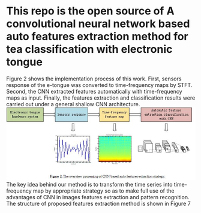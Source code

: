 # This repo is the open source of A convolutional neural network based auto features extraction method for tea classification with electronic tongue
Figure 2 shows the implementation process of this work. First, sensors response of the e-tongue was converted to time-frequency maps by STFT. Second, the CNN extracted features automatically with time-frequency maps as input. Finally, the features extraction and classification results were carried out under a general shallow CNN architecture.
![image](https://github.com/Shunzhange/auto-feature-extraction-method-for-e-tongue/blob/master/figure/overview%20structure.jpg)
The key idea behind our method is to transform the time series into time-frequency map by appropriate strategy so as to make full use of the advantages of CNN in images features extraction and pattern recognition. The structure of proposed features extraction method is shown in Figure 7
